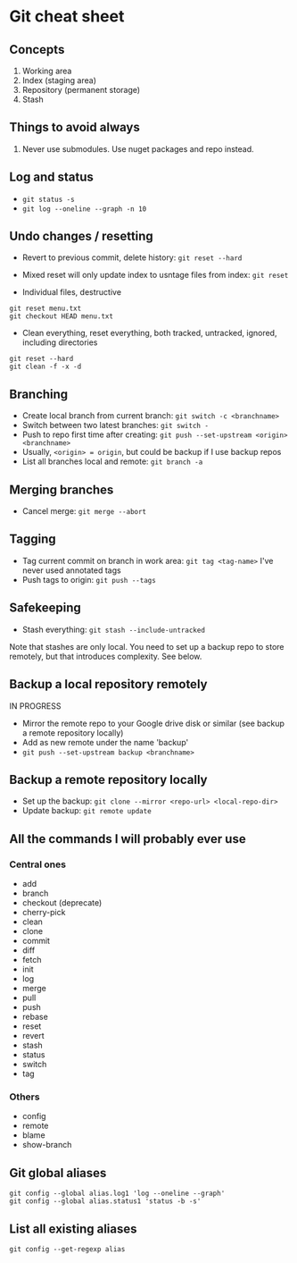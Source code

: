 # Git cheat sheet

## Concepts

1. Working area
1. Index (staging area)
1. Repository (permanent storage)
1. Stash

## Things to avoid always
1. Never use submodules. Use nuget packages and repo instead.

## Log and status
* `git status -s`
* `git log --oneline --graph -n 10`


## Undo changes / resetting

* Revert to previous commit, delete history: `git reset --hard`

* Mixed reset will only update index to usntage files from index: `git reset`

* Individual files, destructive
```
git reset menu.txt
git checkout HEAD menu.txt
```

* Clean everything, reset everything, both tracked, untracked, ignored, including directories
```
git reset --hard
git clean -f -x -d
```

## Branching
* Create local branch from current branch: `git switch -c <branchname>`
* Switch between two latest branches: `git switch -`
* Push to repo first time after creating: `git push --set-upstream <origin> <branchname>`
* Usually, `<origin> = origin`, but could be backup if I use backup repos
* List all branches local and remote: `git branch -a`
## Merging branches

* Cancel merge: `git merge --abort`

## Tagging
* Tag current commit on branch in work area: `git tag <tag-name>`
I've never used annotated tags
* Push tags to origin: `git push --tags`

## Safekeeping
* Stash everything: `git stash --include-untracked`
  
Note that stashes are only local. You need to set up a backup repo to store remotely, but that introduces complexity. See below.

## Backup a local repository remotely
IN PROGRESS
* Mirror the remote repo to your Google drive disk or similar (see backup a remote repository locally)
* Add as new remote under the name 'backup'
* `git push --set-upstream backup <branchname>`
 
  
## Backup a remote repository locally
* Set up the backup: `git clone --mirror <repo-url> <local-repo-dir>`
* Update backup: `git remote update`

## All the commands I will probably ever use

### Central ones
* add
* branch
* checkout (deprecate)
* cherry-pick
* clean
* clone
* commit
* diff
* fetch
* init
* log
* merge
* pull
* push
* rebase
* reset
* revert
* stash
* status
* switch
* tag

### Others
* config
* remote
* blame
* show-branch

## Git global aliases
```
git config --global alias.log1 'log --oneline --graph'
git config --global alias.status1 'status -b -s'
```

## List all existing aliases
```
git config --get-regexp alias
```
